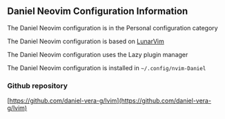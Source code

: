 ## Daniel Neovim Configuration Information

The Daniel Neovim configuration is in the Personal configuration category

The Daniel Neovim configuration is based on [LunarVim](https://www.lunarvim.org)

The Daniel Neovim configuration uses the Lazy plugin manager

The Daniel Neovim configuration is installed in `~/.config/nvim-Daniel`

### Github repository

[https://github.com/daniel-vera-g/lvim](https://github.com/daniel-vera-g/lvim)

